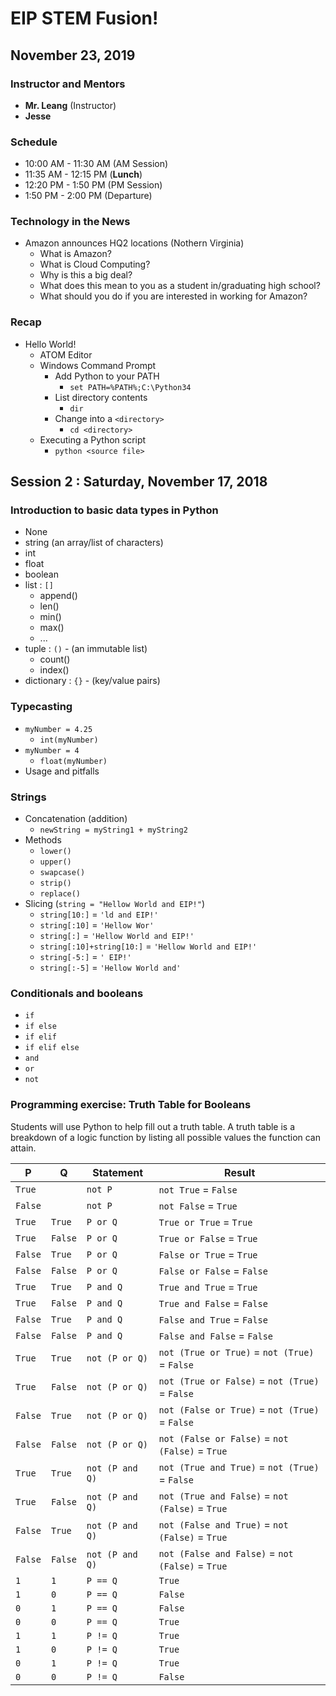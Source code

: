 # EIP STEM Fusion!
## November 23, 2019

### Instructor and Mentors

*  **Mr. Leang** (Instructor) 
*  **Jesse**

### Schedule

*  10:00 AM - 11:30 AM (AM Session)
*  11:35 AM - 12:15 PM (**Lunch**)
*  12:20 PM - 1:50 PM (PM Session)
*  1:50 PM - 2:00 PM (Departure)

### Technology in the News

*  Amazon announces HQ2 locations (Nothern Virginia)
    *  What is Amazon?
    *  What is Cloud Computing?
    *  Why is this a big deal?
    *  What does this mean to you as a student in/graduating high school?
    *  What should you do if you are interested in working for Amazon?

### Recap

*  Hello World!
    *  ATOM Editor
    *  Windows Command Prompt
        *  Add Python to your PATH
            *  `set PATH=%PATH%;C:\Python34`
        *  List directory contents
            *  `dir`
        *  Change into a `<directory>`
            *  `cd <directory>`
    *  Executing a Python script
        *  `python <source file>`

## Session 2 : Saturday, November 17, 2018

### Introduction to basic data types in Python

  *  None
  *  string (an array/list of characters)
  *  int
  *  float
  *  boolean
  *  list : `[]`
      *  append()
      *  len()
      *  min()
      *  max()
      *  ...
  *  tuple : `()` - (an immutable list)
      *  count()
      *  index()
  *  dictionary : `{}` - (key/value pairs)

### Typecasting

  *  `myNumber = 4.25`
      *  `int(myNumber)`
  *  `myNumber = 4`
      *  `float(myNumber)`
  *  Usage and pitfalls
  
### Strings

  *  Concatenation (addition)
     *  `newString = myString1 + myString2`
  *  Methods
     *  `lower()`
     *  `upper()`
     *  `swapcase()`
     *  `strip()`
     *  `replace()`
  *  Slicing (`string = "Hellow World and EIP!"`)
     *  `string[10:]` = `'ld and EIP!'`
     *  `string[:10]` = `'Hellow Wor'`
     *  `string[:]` = `'Hellow World and EIP!'`
     *  `string[:10]+string[10:]` = `'Hellow World and EIP!'`
     *  `string[-5:]` = `' EIP!'`
     *  `string[:-5]` = `'Hellow World and'`

### Conditionals and booleans

  *  `if`
  *  `if else`
  *  `if elif`
  *  `if elif else`
  *  `and`
  *  `or`
  *  `not`

### Programming exercise: Truth Table for Booleans

Students will use Python to help fill out a truth table.  A truth table is a breakdown of a logic function by listing all possible values the function can attain.

| P | Q | Statement | Result |
|---|---|-----------|--------|
|`True`||`not P`|`not True` = `False`|
|`False`||`not P`|`not False` = `True`|
|`True`|`True`|`P or Q`|`True or True` = `True`|
|`True`|`False`|`P or Q`|`True or False` = `True`|
|`False`|`True`|`P or Q`|`False or True` = `True`|
|`False`|`False`|`P or Q`|`False or False` = `False`|
|`True`|`True`|`P and Q`|`True and True` = `True`|
|`True`|`False`|`P and Q`|`True and False` = `False`|
|`False`|`True`|`P and Q`|`False and True` = `False`|
|`False`|`False`|`P and Q`|`False and False` = `False`|
|`True`|`True`|`not (P or Q)`|`not (True or True)` = `not (True)` = `False`|
|`True`|`False`|`not (P or Q)`|`not (True or False)` = `not (True)` = `False`|
|`False`|`True`|`not (P or Q)`|`not (False or True)` = `not (True)` = `False`|
|`False`|`False`|`not (P or Q)`|`not (False or False)` = `not (False)` = `True`|
|`True`|`True`|`not (P and Q)`|`not (True and True)` = `not (True)` = `False`|
|`True`|`False`|`not (P and Q)`|`not (True and False)` = `not (False)` = `True`|
|`False`|`True`|`not (P and Q)`|`not (False and True)` = `not (False)` = `True`|
|`False`|`False`|`not (P and Q)`|`not (False and False)` = `not (False)` = `True`|
|`1`|`1`|`P == Q`|`True`|
|`1`|`0`|`P == Q`|`False`|
|`0`|`1`|`P == Q`|`False`|
|`0`|`0`|`P == Q`|`True`|
|`1`|`1`|`P != Q`|`True`|
|`1`|`0`|`P != Q`|`True`|
|`0`|`1`|`P != Q`|`True`|
|`0`|`0`|`P != Q`|`False`|


